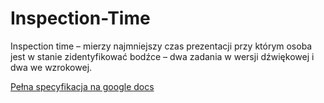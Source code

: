# Inspection-Time
Inspection time – mierzy najmniejszy czas prezentacji przy którym osoba jest w stanie zidentyfikować bodźce – dwa zadania w wersji dźwiękowej i dwa we wzrokowej.

[Pełna specyfikacja na google docs](https://docs.google.com/document/d/19yalehS7-h-mksrTDRbpfXe_w7xUpJ9lekdoP_t9rTU/edit#)